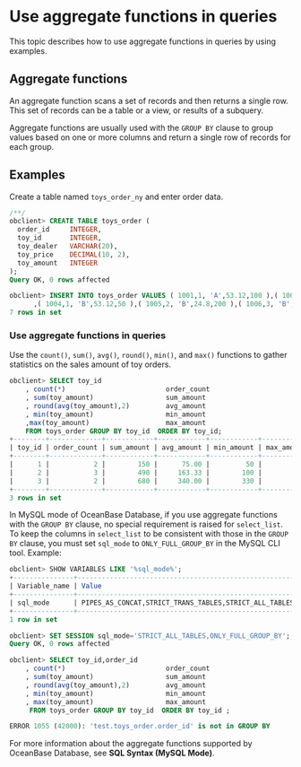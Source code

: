 # Use aggregate functions in queries

This topic describes how to use aggregate functions in queries by using examples. 

## Aggregate functions

An aggregate function scans a set of records and then returns a single row. This set of records can be a table or a view, or results of a subquery. 

Aggregate functions are usually used with the `GROUP BY` clause to group values based on one or more columns and return a single row of records for each group. 

## Examples

Create a table named `toys_order_ny` and enter order data. 

```sql
/**/
obclient> CREATE TABLE toys_order (
  order_id     INTEGER,
  toy_id       INTEGER,
  toy_dealer   VARCHAR(20),
  toy_price    DECIMAL(10, 2),
  toy_amount   INTEGER  
);
Query OK, 0 rows affected

obclient> INSERT INTO toys_order VALUES ( 1001,1, 'A',53.12,100 ),( 1002,2, 'A',24.8,190 ),( 1003,3, 'A',19.9,330)
      ,( 1004,1, 'B',53.12,50 ),( 1005,2, 'B',24.8,200 ),( 1006,3, 'B',19.9,350 ),( 1007,2, 'A',24.8,100 );
7 rows in set
```

### Use aggregate functions in queries

Use the `count()`, `sum()`, `avg()`, `round()`, `min()`, and `max()` functions to gather statistics on the sales amount of toy orders. 

```sql
obclient> SELECT toy_id
    , count(*)                         order_count
    , sum(toy_amount)                  sum_amount
    , round(avg(toy_amount),2)         avg_amount
    , min(toy_amount)                  min_amount
    ,max(toy_amount)                   max_amount
    FROM toys_order GROUP BY toy_id  ORDER BY toy_id;
+--------+-------------+------------+------------+------------+------------+
| toy_id | order_count | sum_amount | avg_amount | min_amount | max_amount |
+--------+-------------+------------+------------+------------+------------+
|      1 |           2 |        150 |      75.00 |         50 |        100 |
|      2 |           3 |        490 |     163.33 |        100 |        200 |
|      3 |           2 |        680 |     340.00 |        330 |        350 |
+--------+-------------+------------+------------+------------+------------+
3 rows in set
```

In MySQL mode of OceanBase Database, if you use aggregate functions with the `GROUP BY` clause, no special requirement is raised for `select_list`. To keep the columns in `select_list` to be consistent with those in the `GROUP BY` clause, you must set `sql_mode` to `ONLY_FULL_GROUP_BY` in the MySQL CLI tool. Example:

```sql
obclient> SHOW VARIABLES LIKE '%sql_mode%';
+---------------+-------------------------------------------------------+
| Variable_name | Value                                                 |
+---------------+-------------------------------------------------------+
| sql_mode      | PIPES_AS_CONCAT,STRICT_TRANS_TABLES,STRICT_ALL_TABLES |
+---------------+-------------------------------------------------------+
1 row in set

obclient> SET SESSION sql_mode='STRICT_ALL_TABLES,ONLY_FULL_GROUP_BY';                                                                                                                                    Query OK, 0 rows affected (0.00 sec)
Query OK, 0 rows affected

obclient> SELECT toy_id,order_id
    , count(*)                         order_count
    , sum(toy_amount)                  sum_amount
    , round(avg(toy_amount),2)         avg_amount
    , min(toy_amount)                  min_amount
    , max(toy_amount)                  max_amount
     FROM toys_order GROUP BY toy_id  ORDER BY toy_id ;

ERROR 1055 (42000): 'test.toys_order.order_id' is not in GROUP BY
```

For more information about the aggregate functions supported by OceanBase Database, see **SQL Syntax (MySQL Mode)**. 
